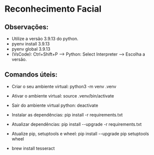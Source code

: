 # Reconhecimento Facial
## Observações:
- Utilize a versão 3.9.13 do python.
- pyenv install 3.9.13
- pyenv global 3.9.13
- (VsCode): Ctrl+Shift+P --> Python: Select Interpreter --> Escolha a versão.

## Comandos úteis:
- Criar o seu ambiente virtual: python3 -m venv .venv
- Ativar o ambiente virtual: source .venv/bin/activate
- Sair do ambiente virtual python: deactivate

- Instalar as dependências: pip install -r requirements.txt
- Atualizar dependências: pip install --upgrade -r requirements.txt

- Atualize pip, setuptools e wheel: pip install --upgrade pip setuptools wheel




- brew install tesseract